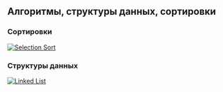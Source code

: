 ## Алгоритмы, структуры данных, сортировки

### Сортировки

<div>
    <a href="https://github.com/R1ON/algorithm/blob/main/sort/selectionSort.js" target="_blank">
     <img src="https://img.shields.io/badge/Selection%20Sort-7aad0c" alt="Selection Sort"/>
    </a>
</div>

### Структуры данных

<div>
    <a href="https://github.com/R1ON/algorithm/blob/main/data_struct/linkedList.js" target="_blank">
     <img src="https://img.shields.io/badge/Linked%20List-7aad0c" alt="Linked List"/>
    </a>
</div>